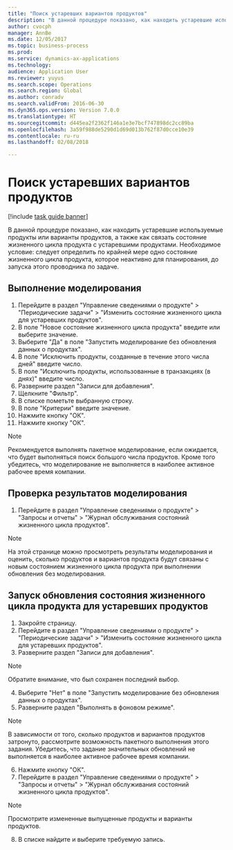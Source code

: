 ```yaml
--- 
title: "Поиск устаревших вариантов продуктов"
description: "В данной процедуре показано, как находить устаревшие используемые продукты или варианты продуктов, а также как связать состояние жизненного цикла продукта с устаревшими продуктами."
author: cvocph
manager: AnnBe
ms.date: 12/05/2017
ms.topic: business-process
ms.prod: 
ms.service: dynamics-ax-applications
ms.technology: 
audience: Application User
ms.reviewer: yuyus
ms.search.scope: Operations
ms.search.region: Global
ms.author: conradv
ms.search.validFrom: 2016-06-30
ms.dyn365.ops.version: Version 7.0.0
ms.translationtype: HT
ms.sourcegitcommit: d445ea2f2362f146a1e3e7bcf747898dc2cc89ba
ms.openlocfilehash: 3a59f988de5290d1d69d013b762f87d0cce10e39
ms.contentlocale: ru-ru
ms.lasthandoff: 02/08/2018

---
```

# <a name="find-obsolete-product-variants"></a>Поиск устаревших вариантов продуктов 

[!include [task guide banner](../../includes/task-guide-banner.md)]

В данной процедуре показано, как находить устаревшие используемые продукты или варианты продуктов, а также как связать состояние жизненного цикла продукта с устаревшими продуктами. Необходимое условие: следует определить по крайней мере одно состояние жизненного цикла продукта, которое неактивно для планирования, до запуска этого проводника по задаче.


## <a name="run-a-simulation"></a>Выполнение моделирования
1. Перейдите в раздел "Управление сведениями о продукте" > "Периодические задачи" > "Изменить состояние жизненного цикла для устаревших продуктов".
2. В поле "Новое состояние жизненного цикла продукта" введите или выберите значение.
3. Выберите "Да" в поле "Запустить моделирование без обновления данных о продуктах".
4. В поле "Исключить продукты, созданные в течение этого числа дней" введите число.
5. В поле "Исключить продукты, использованные в транзакциях (в днях)" введите число.
6. Разверните раздел "Записи для добавления".
7. Щелкните "Фильтр".
8. В списке пометьте выбранную строку.
9. В поле "Критерии" введите значение.
10. Нажмите кнопку "OК".
11. Нажмите кнопку "OК".

> [!NOTE]
> Рекомендуется выполнять пакетное моделирование, если ожидается, что будет выполняться поиск большого числа продуктов. Кроме того убедитесь, что моделирование не выполняется в наиболее активное рабочее время компании.  

## <a name="review-the-simulation-results"></a>Проверка результатов моделирования
1. Перейдите в раздел "Управление сведениями о продукте" > "Запросы и отчеты" > "Журнал обслуживания состояний жизненного цикла продуктов".
   
> [!NOTE]
> На этой странице можно просмотреть результаты моделирования и оценить, сколько продуктов и вариантов продукта будут связаны с новым состоянием жизненного цикла продукта при выполнении обновления без моделирования.  

## <a name="run-the-update-of-the-product-lifecycle-state-for-obsolete-products"></a>Запуск обновления состояния жизненного цикла продукта для устаревших продуктов
1. Закройте страницу.
2. Перейдите в раздел "Управление сведениями о продукте" > "Периодические задачи" > "Изменить состояние жизненного цикла для устаревших продуктов".
3. Разверните раздел "Записи для добавления".

> [!NOTE]
> Обратите внимание, что был сохранен последний выбор.  

4. Выберите "Нет" в поле "Запустить моделирование без обновления данных о продуктах".
5. Разверните раздел "Выполнять в фоновом режиме".

> [!NOTE]
> В зависимости от того, сколько продуктов и вариантов продуктов затронуто, рассмотрите возможность пакетного выполнения этого задания. Убедитесь, что задание значительных обновлений не выполняется в наиболее активное рабочее время компании.  

6. Нажмите кнопку "OК".
7. Перейдите в раздел "Управление сведениями о продукте" > "Запросы и отчеты" > "Журнал обслуживания состояний жизненного цикла продуктов".

> [!NOTE]
> Просмотрите измененные выпущенные продукты и варианты продуктов.  

8. В списке найдите и выберите требуемую запись.


